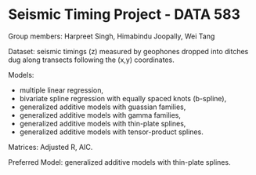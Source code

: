 # Seismic Timing Project - DATA 583

Group members: Harpreet Singh, Himabindu Joopally, Wei Tang

Dataset:  seismic timings (z) measured by geophones dropped into ditches dug along transects following the (x,y) coordinates.

Models: 
- multiple linear regression, 
- bivariate spline regression with equally spaced knots (b-spline), 
- generalized additive models with guassian families,
- generalized additive models with gamma families,
- generalized additive models with thin-plate splines, 
- generalized additive models with tensor-product splines.
 
 Matrices:
 Adjusted R, AIC.
 
 Preferred Model:
 generalized additive models with thin-plate splines. 
         
